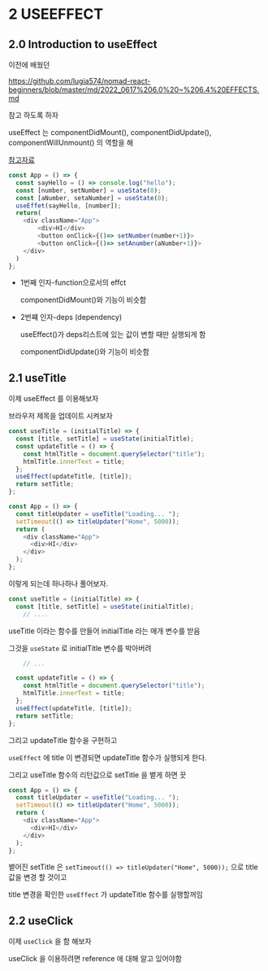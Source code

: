 # 2 USEEFFECT

## 2.0 Introduction to useEffect

이전에 배웠던

https://github.com/lugia574/nomad-react-beginners/blob/master/md/2022_0617%206.0%20~%206.4%20EFFECTS.md

참고 하도록 하자

useEffect 는 componentDidMount(), componentDidUpdate(), componentWillUnmount() 의 역할을 해

[참고자료](https://ko.reactjs.org/docs/react-component.html#componentdidmount)

```js
const App = () => {
  const sayHello = () => console.log("hello");
  const [number, setNumber] = useState(0);
  const [aNumber, setaNumber] = useState(0);
  useEffet(sayHello, [number]);
  return(
    <div className="App">
        <div>HI</div>
        <button onClick={()=> setNumber(number+1)}>
        <button onClick={()=> setAnumber(aNumber+1)}>
    </div>
  )
};
```

- 1번째 인자-function으로서의 effct

  componentDidMount()와 기능이 비슷함

- 2번쨰 인자-deps (dependency)

  useEffect()가 deps리스트에 있는 값이 변할 때만 실행되게 함

  componentDidUpdate()와 기능이 비슷함

## 2.1 useTitle

이제 useEffect 를 이용해보자

브라우저 제목을 업데이트 시켜보자

```js
const useTitle = (initialTitle) => {
  const [title, setTitle] = useState(initialTitle);
  const updateTitle = () => {
    const htmlTitle = document.querySelector("title");
    htmlTitle.innerText = title;
  };
  useEffect(updateTitle, [title]);
  return setTitle;
};

const App = () => {
  const titleUpdater = useTitle("Loading... ");
  setTimeout(() => titleUpdater("Home", 5000));
  return (
    <div className="App">
      <div>HI</div>
    </div>
  );
};
```

이렇게 되는데 하나하나 풀어보자.

```js
const useTitle = (initialTitle) => {
  const [title, setTitle] = useState(initialTitle);
    // ....
```

useTitle 이라는 함수를 만들어 initialTitle 라는 매개 변수를 받음

그것을 `useState` 로 initialTitle 변수를 박아버려

```js
    // ...

  const updateTitle = () => {
    const htmlTitle = document.querySelector("title");
    htmlTitle.innerText = title;
  };
  useEffect(updateTitle, [title]);
  return setTitle;
};
```

그리고 updateTitle 함수을 구현하고

`useEffect` 에 title 이 변경되면 updateTitle 함수가 실행되게 한다.

그리고 useTitle 함수의 리턴값으로 setTitle 을 뱉게 하면 끗

```js
const App = () => {
  const titleUpdater = useTitle("Loading... ");
  setTimeout(() => titleUpdater("Home", 5000));
  return (
    <div className="App">
      <div>HI</div>
    </div>
  );
};
```

뱉어진 setTitle 은 `setTimeout(() => titleUpdater("Home", 5000));` 으로 title 값을 변경 할 것이고

title 변경을 확인한 `useEffect` 가 updateTitle 함수를 실행할꺼임

## 2.2 useClick

이제 `useClick` 을 함 해보자

useClick 을 이용하려면 reference 에 대해 알고 있어야함
